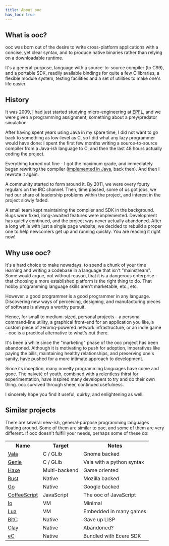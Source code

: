 ```yaml
---
title: About ooc
has_toc: true
---
```


## What is ooc?

ooc was born out of the desire to write cross-platform applications with
a concise, yet clear syntax, and to produce native binaries rather than
relying on a downloadable runtime.

It's a general-purpose, language with a source-to-source compiler (to C99),
and a portable SDK, readily available bindings for quite a few C libraries,
a flexible module system, testing facilities and a set of utilities to make
one's life easier.

## History

It was 2009, <abbr title="Amos Wenger (also - wow, you can aim).">I</abbr> had
just started studying micro-engineering at <abbr title="Ecole Polytechnique Fédérale de Lausanne">EPFL</abbr>,
and we were given a programming assignment, something about a prey/predator
simulation.

After having spent years using Java in my spare time, I did not want to go
back to something as low-level as C, so I did what any lazy programmer would
have done: I spent the first few months writing a source-to-source compiler
from a Java-ish language to C, and then the last 48 hours actually coding the
project.

Everything turned out fine - I got the maximum grade, and immediately began
rewriting the compiler ([implemented in Java][jooc], back then). And then I
rewrote it again.

[jooc]: https://github.com/fasterthanlime/jooc-legacy

A community started to form around it. By 2011, we were overy fourty regulars
on the IRC channel. Then, time passed, some of us got jobs, we had our share
of leadership problems within the project, and interest in the project slowly
faded.

A small team kept maintaining the compiler and SDK in the background. Bugs were
fixed, long-awaited features were implemented. Development has quietly continued,
and the project was never actually abandoned. After a long while with just
a single page website, we decided to rebuild a proper one to help newcomers
get up and running quickly. You are reading it right now!

## Why use ooc?

It's a hard choice to make nowadays, to spend a chunk of your time learning
and writing a codebase in a language that isn't "mainstream". Some would
argue, not without reason, that it is a dangerous enterprise - that choosing
a more established platform is the right thing to do. That hobby programming
language skills aren't marketable, etc., etc.

However, a good programmer is a good programmer in any language. Discovering
new ways of perceiving, designing, and manufacturing pieces of software is
always a worthy pursuit.

Hence, for small to medium-sized, personal projects - a personal command-line
utility, a graphical front-end for an application you like, a custom piece of
zeromq-powered network infrastructure, or an indie game - ooc is a practical
alternative to what's out there.

It's been a while since the "marketing" phase of the ooc project has been
abandoned. Although it is motivating to push for adoption, imperatives like
paying the bills, maintaining healthy relationships, and preserving one's
sanity, have pushed for a more intimate approach to development.

Since its inception, many novelty programming languages have come and gone.
The naiveté of youth, combined with a relentless thirst for experimentation,
have inspired many developers to try and do their own thing. ooc survived
through sheer, continued usefulness.

I sincerely hope you find it useful, quirky, and enlightening as well.

## Similar projects

There are several new-ish, general-purpose programming languages floating
around. Some of them are similar to ooc, and some of them are very different.
If ooc doesn't fulfill your needs, perhaps some of these do:

<table class="comparison">
<tr class="header">
  <th>Name</th>
  <th>Target</th>
  <th>Notes</th>
</tr>
<tr>
  <td><a href="https://wiki.gnome.org/Vala">Vala</a></td>
  <td>C / GLib</td>
  <td>Gnome backed</td>
</tr>
<tr>
  <td><a href="https://wiki.gnome.org/Genie">Genie</a></td>
  <td>C / GLib</td>
  <td>Vala with a python syntax</td>
</tr>
<tr>
  <td><a href="http://haxe.org/">Haxe</a></td>
  <td>Multi-backend</td>
  <td>Game oriented</td>
</tr>
<tr>
  <td><a href="http://www.rust-lang.org/">Rust</a></td>
  <td>Native</td>
  <td>Mozilla backed</td>
</tr>
<tr>
  <td><a href="http://golang.org/">Go</a></td>
  <td>Native</td>
  <td>Google backed</td>
</tr>
<tr>
  <td><a href="http://coffeescript.org/">CoffeeScript</a></td>
  <td>JavaScript</td>
  <td>The ooc of JavaScript</td>
</tr>
<tr>
  <td><a href="http://iolanguage.org/">Io</a></td>
  <td>VM</td>
  <td>Minimal</td>
</tr>
<tr>
  <td><a href="http://www.lua.org/">Lua</a></td>
  <td>VM</td>
  <td>Embedded in many games</td>
</tr>
<tr>
  <td><a href="http://www.bitc-lang.org/">BitC</a></td>
  <td>Native</td>
  <td>Gave up LISP</td>
</tr>
<tr>
  <td><a href="http://claylabs.com/clay/">Clay</a></td>
  <td>Native</td>
  <td>Abandoned?</td>
</tr>
<tr>
  <td><a href="http://ec-lang.org/">eC</a></td>
  <td>Native</td>
  <td>Bundled with Ecere SDK</td>
</tr>
</table>
